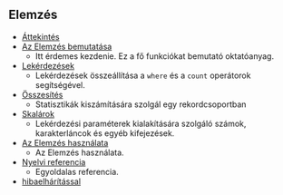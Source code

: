 
## <a name="analytics"></a>Elemzés
* [Áttekintés](../articles/application-insights/app-insights-analytics.md)
* [Az Elemzés bemutatása](../articles/application-insights/app-insights-analytics-tour.md)
  * Itt érdemes kezdenie. Ez a fő funkciókat bemutató oktatóanyag.
* [Lekérdezések](../articles/application-insights/app-insights-analytics-reference.md)
  * Lekérdezések összeállítása a `where` és a `count` operátorok segítségével.
* [Összesítés](../articles/application-insights/app-insights-analytics-reference.md)
  * Statisztikák kiszámítására szolgál egy rekordcsoportban
* [Skalárok](../articles/application-insights/app-insights-analytics-reference.md)
  * Lekérdezési paraméterek kialakítására szolgáló számok, karakterláncok és egyéb kifejezések.
* [Az Elemzés használata](../articles/application-insights/app-insights-analytics-using.md)
  * Az Elemzés használata.
* [Nyelvi referencia](../articles/application-insights/app-insights-analytics-reference.md)
  * Egyoldalas referencia.
* [hibaelhárítással](../articles/application-insights/app-insights-analytics-troubleshooting.md)


